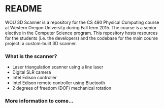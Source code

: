 # README #

WOU 3D Scanner is a repository for the CS 490 Physical Computing course at Western Oregon University during Fall term 2015.  The course is a senior elective in the Computer Science program.  This repository hosts resources for the students (i.e. the developers) and the codebase for the main course project: a custom-built 3D scanner.

### What is the scanner? ###

* Laser triangulation scanner using a line laser
* Digital SLR camera
* Intel Edison controller
* Intel Edison remote controller using Bluetooth
* 2 degrees of freedom (DOF) mechanical rotation

### More information to come... ###
